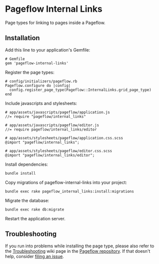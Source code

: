 # Pageflow Internal Links

Page types for linking to pages inside a Pageflow.

## Installation

Add this line to your application's Gemfile:

    # Gemfile
    gem 'pageflow-internal-links'

Register the page types:

    # config/initializers/pageflow.rb
    Pageflow.configure do |config|
      config.register_page_type(Pageflow::InternalLinks.grid_page_type)
    end

Include javascripts and stylesheets:

    # app/assets/javascripts/pageflow/application.js
    //= require "pageflow/internal_links"

    # app/assets/javascripts/pageflow/editor.js
    //= require pageflow/internal_links/editor

    # app/assets/stylesheets/pageflow/application.css.scss
    @import "pageflow/internal_links";

    # app/assets/stylesheets/pageflow/editor.css.scss
    @import "pageflow/internal_links/editor";

Install dependencies:

    bundle install

Copy migrations of pageflow-internal-links into your project:

    bundle exec rake pageflow_internal_links:install:migrations

Migrate the database:

    bundle exec rake db:migrate

Restart the application server.

## Troubleshooting

If you run into problems while installing the page type, please also
refer to the
[Troubleshooting](https://github.com/codevise/pageflow/wiki/Troubleshooting)
wiki page in the
[Pageflow repository](https://github.com/codevise/pageflow). If that
doesn't help, consider
[filing an issue](https://github.com/codevise/pageflow-internal-links/issues).
